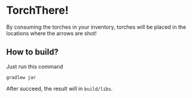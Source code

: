# TorchThere!

By consuming the torches in your inventory, torches will be placed in the locations where the arrows are shot!

## How to build?

Just run this command

```shell
gradlew jar
```

After succeed, the result will in `build/libs`.
